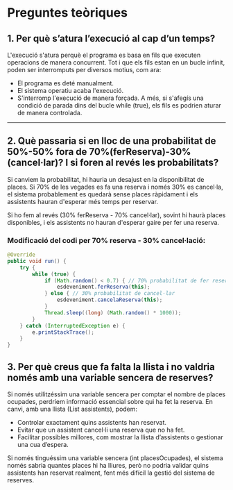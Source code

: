 # Preguntes teòriques

## 1. Per què s’atura l’execució al cap d’un temps?
L'execució s'atura perquè el programa es basa en fils que executen operacions de manera concurrent. Tot i que els fils estan en un bucle infinit, poden ser interromputs per diversos motius, com ara:
- El programa es deté manualment.
- El sistema operatiu acaba l'execució.
- S'interromp l'execució de manera forçada.
A més, si s'afegís una condició de parada dins del bucle while (true), els fils es podrien aturar de manera controlada.

---

## 2. Què passaria si en lloc de una probabilitat de 50%-50% fora de 70%(ferReserva)-30%(cancel·lar)? I si foren al revés les probabilitats?

Si canviem la probabilitat, hi hauria un desajust en la disponibilitat de places. Si 70% de les vegades es fa una reserva i només 30% es cancel·la, el sistema probablement es quedarà sense places ràpidament i els assistents hauran d'esperar més temps per reservar.

Si ho fem al revés (30% ferReserva - 70% cancel·lar), sovint hi haurà places disponibles, i els assistents no hauran d'esperar gaire per fer una reserva.

### Modificació del codi per 70% reserva - 30% cancel·lació:
```java
@Override
public void run() {
    try {
        while (true) {
            if (Math.random() < 0.7) { // 70% probabilitat de fer reserva
                esdeveniment.ferReserva(this);
            } else { // 30% probabilitat de cancel·lar
                esdeveniment.cancelaReserva(this);
            }
            Thread.sleep((long) (Math.random() * 1000));
        }
    } catch (InterruptedException e) {
        e.printStackTrace();
    }
}

```

## 3. Per què creus que fa falta la llista i no valdria només amb una variable sencera de reserves?

Si només utilitzéssim una variable sencera  per comptar el nombre de places ocupades, perdríem informació essencial sobre qui ha fet la reserva. En canvi, amb una llista (List<Assistent> assistents), podem:

- Controlar exactament quins assistents han reservat.
- Evitar que un assistent cancel·li una reserva que no ha fet.
- Facilitar possibles millores, com mostrar la llista d’assistents o gestionar una cua d’espera.

Si només tinguéssim una variable sencera (int placesOcupades), el sistema només sabria quantes places hi ha lliures, però no podria validar quins assistents han reservat realment, fent més difícil la gestió del sistema de reserves.







